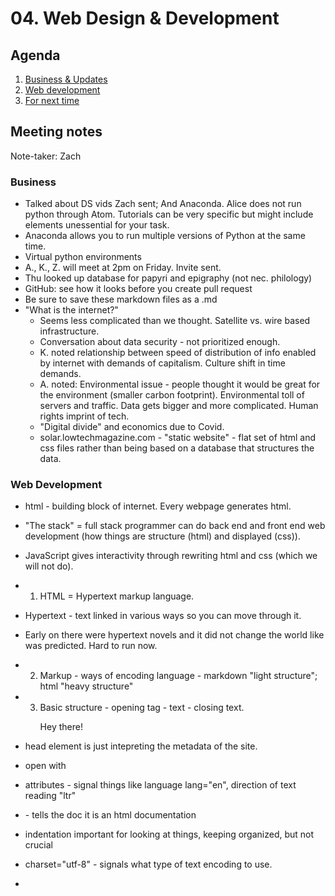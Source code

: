 # 04. Web Design & Development

## Agenda
1. [Business & Updates](#meeting-notes)
2. [Web development](#web-development)
3. [For next time](#for-next-time)

## Meeting notes
Note-taker: Zach

### Business
- Talked about DS vids Zach sent; And Anaconda. Alice does not run python through Atom.
Tutorials can be very specific but might include elements unessential for your task.
- Anaconda allows you to run multiple versions of Python at the same time.
- Virtual python environments
- A., K., Z. will meet at 2pm on Friday. Invite sent.
- Thu looked up database for papyri and epigraphy (not nec. philology)
- GitHub: see how it looks before you create pull request
- Be sure to save these markdown files as a .md
- "What is the internet?"
  - Seems less complicated than we thought. Satellite vs. wire based infrastructure.
  - Conversation about data security - not prioritized enough.
  - K. noted relationship between speed of distribution of info enabled by internet with demands of capitalism. Culture shift in time demands.
  - A. noted: Environmental issue - people thought it would be great for the environment (smaller carbon footprint). Environmental toll of servers and traffic. Data gets bigger and more complicated. Human rights imprint of tech.
  - "Digital divide" and economics due to Covid.
  - solar.lowtechmagazine.com - "static website" - flat set of html and css files rather than being based on a database that structures the data.

### Web Development

- html - building block of internet. Every webpage generates html.
- "The stack" = full stack programmer can do back end and front end web development (how things are structure (html) and displayed (css)).
- JavaScript gives interactivity through rewriting html and css (which we will not do).

- 1) HTML = Hypertext markup language.
-   Hypertext - text linked in various ways so you can move through it.
-   Early on there were hypertext novels and it did not change the world like was predicted. Hard to run now.
- 2) Markup - ways of encoding language - markdown "light structure"; html "heavy structure"

- 3) Basic structure - opening tag - text - closing text. <p> Hey there! <p>
-   head element is just intepreting the metadata of the site.
-   open with <html>
-   attributes - signal things like language lang="en", direction of text reading "ltr"
-   <!DOCTYPE html> - tells the doc it is an html documentation
-   indentation important for looking at things, keeping organized, but not crucial
-   charset="utf-8" - signals what type of text encoding to use.
-   <title> - what will appear in the tab. Label for the page.
-   close with <html>

- 4 )HTML trees & Nesting.
-   Root element - html, then most of body will be embedded as an element under the root.
-   use mozilla developer docs for front end development; also the w3 schools shows detailed html code
-   <div> somewhat meaningless but is good for dividing elements on a page.
-   <ul> unordered list. Lists items marked as <li>
-   to view page html and css - inspect element or go to view/developer in your browser.

- 5) CSS - "Cascading Style Sheets" and specificity
-   cascading - later rules override earlier rules (more specific overrides less specific)
-   selector h1 then curly brace {}
-   can apply styles to various elements of html such as <a> elements or the entire <li>. These are hierarchical - more specific overrides less specific.
-   Inheritence - properties not specified will take on the attributes of another element, also hierarchically arranged (parent-child, not nearest neighbor)

- 6) CSS box model - width < height < padding < border < margin
-   Common properties: TEXT - font-size, font-family, color, line-height, letter spacing; OTHER ELEMENTS - styles such as color and the box model.

- 7) CSS lives: inside the html head, inline html, or separate space (most common) best to. have in a  separate document

- ACTIVITY -
-   Lit Ipsum for generic text
-   Alt-text for image accessibility
-   unsplash for creative commons pictures

- OTHER NOTES:
-   Wireframing - draw out your site style before writing it in html/css
-   Revist CSS Diner for classes and id's (so different things can have different styles.)

- https://html5up.net/ 
- https://www.w3schools.com/w3css/defaulT.asp 
- https://tinyurl.com/web-int


#### Instructions

1. Use command line to navigate to the folder where you're keeping your dssf files  `cd`
2. Create a new directory (folder) for your new site `mkdir my-site`
3. Create a document in the directory and name it 'index.html' `touch my-site/index.html`
4. Create a css document in the same place `touch my-site/style.css`
5. Open the project in Atom
   Try `atom my-site/index.html` - if that doesn't work, open Atom --> File --> Add Project Folder
6. In Atom, type html and hit tab: voila! You have a web page!
7. Add some elements and text. Save it, and open index.html with a web browser. You should see your website.
8. Link your CSS: in the 'head' section of index.html, type this:

```html
<link rel="stylesheet" type="text/css" href="style.css">
```
9. Open style.css and write some css to style elements from your index.html file. Save it, open your browser, and refresh it to see your styled page.

### Resources

- Learning HTML
  - Self-paced interactive [HTML Tutorial](https://www.w3schools.com/html/) from w3schools.com
  - LinkedIn Learning: [HTML Essential Training](https://www.linkedin.com/learning/html-essential-training-4/) (2h 45m)
- Learning CSS
  - [CSS Diner](https://flukeout.github.io/)
  - Self-paced interactive [CSS tutorial](https://www.w3schools.com/css/) from w3schools.com
  - LinkedIn Learning: [CSS Essential Training](https://www.linkedin.com/learning/css-essential-training-3/) (4h 28m)
  - Templates and models
    - https://html5up.net/
    - http://www.csszengarden.com/

## For next time
- [ ] Add your updates by Monday morning
- [ ] Create a wireframe for your professional website
- [ ] Review the [slides on web design](https://tinyurl.com/web-int)

[<<< Previous](/03-disciplines.md) | [Next >>>](/05-web-publish.md)

[Return to syllabus](../syllabus.md)

[Home](../README.md)
